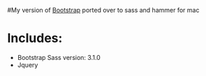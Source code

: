 #My version of [Bootstrap](http://getbootstrap.com) ported over to sass and hammer for mac

Includes:
===

* Bootstrap Sass version: 3.1.0
* Jquery